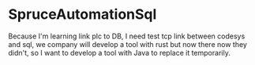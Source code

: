 # SpruceAutomationSql
Because I'm learning link plc to DB, I need test tcp link between codesys and sql, we company will develop a tool with rust but now there now they didn't, so I want to develop a tool with Java to replace it temporarily.
